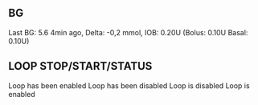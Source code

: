 ## BG
Last BG: 5.6 4min ago, Delta: -0,2 mmol, IOB: 0.20U (Bolus: 0.10U Basal: 0.10U)
## LOOP STOP/START/STATUS
Loop has been enabled
Loop has been disabled
Loop is disabled
Loop is enabled